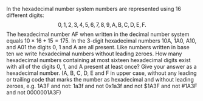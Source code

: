 In the hexadecimal number system numbers are represented using $16$ different digits:
$$0,1,2,3,4,5,6,7,8,9,\mathrm A,\mathrm B,\mathrm C,\mathrm D,\mathrm E,\mathrm F.$$
The hexadecimal number $\mathrm{AF}$ when written in the decimal number system equals $10 \times 16 + 15 = 175$.
In the $3$-digit hexadecimal numbers $10\mathrm A$, $1\mathrm A0$, $\mathrm A10$, and $\mathrm A01$ the digits $0$, $1$ and $\mathrm A$ are all present.
Like numbers written in base ten we write hexadecimal numbers without leading zeroes.
How many hexadecimal numbers containing at most sixteen hexadecimal digits exist with all of the digits $0$, $1$, and $\mathrm A$ present at least once?
Give your answer as a hexadecimal number.
(A, B, C, D, E and F in upper case, without any leading or trailing code that marks the number as hexadecimal and without leading zeroes, e.g. 1A3F and not: 1a3f and not 0x1a3f and not $1A3F and not #1A3F and not 0000001A3F)